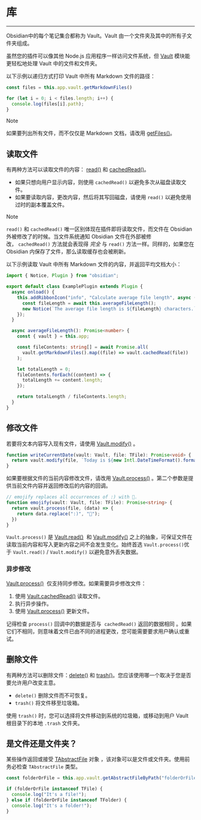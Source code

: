 <!--
 * @Author: Raistlind johnd0712@gmail.com
 * @Date: 2024-01-18 10:18:00
 * @LastEditors: Raistlind
 * @LastEditTime: 2024-01-18 10:18:00
 * @Description: 
-->

# 库
---
Obsidian中的每个笔记集合都称为 Vault。Vault 由一个文件夹及其中的所有子文件夹组成。

虽然您的插件可以像其他 Node.js 应用程序一样访问文件系统，但 [Vault](https://docs.obsidian.md/Reference/TypeScript+API/Vault/Vault) 模块能更轻松地处理 Vault 中的文件和文件夹。

以下示例以递归方式打印 Vault 中所有 Markdown 文件的路径：

```ts
const files = this.app.vault.getMarkdownFiles()

for (let i = 0; i < files.length; i++) {
  console.log(files[i].path);
}
```


> [!NOTE] 
> 
> 如果要列出所有文件，而不仅仅是 Markdown 文档，请改用 [getFiles()](https://docs.obsidian.md/Reference/TypeScript+API/Vault/getFiles)。

## 读取文件

有两种方法可以读取文件的内容： [read()](https://docs.obsidian.md/Reference/TypeScript+API/Vault/read) 和 [cachedRead()](https://docs.obsidian.md/Reference/TypeScript+API/Vault/cachedRead)。

- 如果只想向用户显示内容，则使用 `cachedRead()` 以避免多次从磁盘读取文件。
- 如果要读取内容，更改内容，然后将其写回磁盘，请使用 `read()` 以避免使用过时的副本覆盖文件。


> [!NOTE] 
> 
> `read()` 和 `cachedRead()` 唯一区别体现在插件即将读取文件，而文件在 Obsidian 外被修改了的时候。当文件系统通知 Obsidian 文件在外部被修改， `cachedRead()` 方法就会表现得 _完全_ 与 `read()` 方法一样。同样的，如果您在 Obsidian 内保存了文件，那么读取缓存也会被刷新。

以下示例读取 Vault 中所有 Markdown 文件的内容，并返回平均文档大小：

```ts
import { Notice, Plugin } from "obsidian";

export default class ExamplePlugin extends Plugin {
  async onload() {
    this.addRibbonIcon("info", "Calculate average file length", async () => {
      const fileLength = await this.averageFileLength();
      new Notice(`The average file length is ${fileLength} characters.`);
    });
  }

  async averageFileLength(): Promise<number> {
    const { vault } = this.app;

    const fileContents: string[] = await Promise.all(
      vault.getMarkdownFiles().map((file) => vault.cachedRead(file))
    );

    let totalLength = 0;
    fileContents.forEach((content) => {
      totalLength += content.length;
    });

    return totalLength / fileContents.length;
  }
}
```

## 修改文件

若要将文本内容写入现有文件，请使用 [Vault.modify()](https://docs.obsidian.md/Reference/TypeScript+API/Vault/modify) 。

```ts
function writeCurrentDate(vault: Vault, file: TFile): Promise<void> {
  return vault.modify(file, `Today is ${new Intl.DateTimeFormat().format(new Date())}.`);
}
```

如果要根据文件的当前内容修改文件，请改用 [Vault.process()](https://docs.obsidian.md/Reference/TypeScript+API/Vault/process) 。第二个参数是提供当前文件内容并返回修改后的内容的回调。

```ts
// emojify replaces all occurrences of :) with 🙂.
function emojify(vault: Vault, file: TFile): Promise<string> {
  return vault.process(file, (data) => {
    return data.replace(":)", "🙂");
  })
}
```

`Vault.process()` 是 [Vault.read()](https://docs.obsidian.md/Reference/TypeScript+API/Vault/read)  和 [Vault.modify()](https://docs.obsidian.md/Reference/TypeScript+API/Vault/modify) 之上的抽象，可保证文件在读取当前内容和写入更新内容之间不会发生变化。始终首选 `Vault.process()`优于 `Vault.read()` / `Vault.modify()` 以避免意外丢失数据。

### 异步修改

[Vault.process()](https://docs.obsidian.md/Reference/TypeScript+API/Vault/process)  仅支持同步修改。如果需要异步修改文件：

1. 使用 [Vault.cachedRead()](https://docs.obsidian.md/Reference/TypeScript+API/Vault/cachedRead) 读取文件。
2. 执行异步操作。
3. 使用 [Vault.process()](https://docs.obsidian.md/Reference/TypeScript+API/Vault/process) 更新文件。

记得检查 `process()` 回调中的数据是否与  `cachedRead()` 返回的数据相同 。如果它们不相同，则意味着文件已由不同的进程更改，您可能需要要求用户确认或重试。

## 删除文件

有两种方法可以删除文件：[delete()](https://docs.obsidian.md/Reference/TypeScript+API/Vault/delete) 和 [trash()](https://docs.obsidian.md/Reference/TypeScript+API/Vault/trash)。您应该使用哪一个取决于您是否要允许用户改变主意。

- `delete()` 删除文件而不可恢复。
- `trash()` 将文件移至垃圾箱。

使用 `trash()` 时，您可以选择将文件移动到系统的垃圾箱，或移动到用户 Vault 根目录下的本地 `.trash` 文件夹。

## 是文件还是文件夹？

某些操作返回或接受 [TAbstractFile](https://docs.obsidian.md/Reference/TypeScript+API/TAbstractFile) 对象 ，该对象可以是文件或文件夹。使用前务必检查 `TAbstractFile` 类型。

```ts
const folderOrFile = this.app.vault.getAbstractFileByPath("folderOrFile");

if (folderOrFile instanceof TFile) {
  console.log("It's a file!");
} else if (folderOrFile instanceof TFolder) {
  console.log("It's a folder!");
}
```